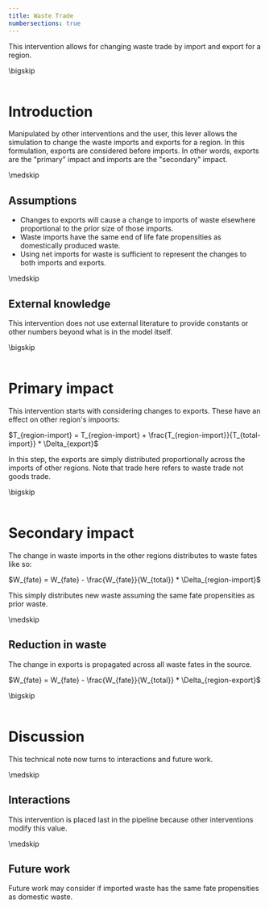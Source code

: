 ```yaml
---
title: Waste Trade
numbersections: true
---
```

This intervention allows for changing waste trade by import and export for a region.

\bigskip
<br>
<br>

# Introduction
Manipulated by other interventions and the user, this lever allows the simulation to change the waste imports and exports for a region. In this formulation, exports are considered before imports. In other words, exports are the "primary" impact and imports are the "secondary" impact.

\medskip
<br>

## Assumptions

 - Changes to exports will cause a change to imports of waste elsewhere proportional to the prior size of those imports.
 - Waste imports have the same end of life fate propensities as domestically produced waste.
 - Using net imports for waste is sufficient to represent the changes to both imports and exports.

\medskip
<br>

## External knowledge
This intervention does not use external literature to provide constants or other numbers beyond what is in the model itself.

\bigskip
<br>
<br>

# Primary impact
This intervention starts with considering changes to exports. These have an effect on other region's impoorts:

$T_{region-import} = T_{region-import} + \frac{T_{region-import}}{T_{total-import}} * \Delta_{export}$

In this step, the exports are simply distributed proportionally across the imports of other regions. Note that trade here refers to waste trade not goods trade.

\bigskip
<br>
<br>

# Secondary impact
The change in waste imports in the other regions distributes to waste fates like so:

$W_{fate} = W_{fate} - \frac{W_{fate}}{W_{total}} * \Delta_{region-import}$

This simply distributes new waste assuming the same fate propensities as prior waste. 

\medskip
<br>

## Reduction in waste
The change in exports is propagated across all waste fates in the source.

$W_{fate} = W_{fate} - \frac{W_{fate}}{W_{total}} * \Delta_{region-export}$

\bigskip
<br>
<br>

# Discussion
This technical note now turns to interactions and future work.

\medskip
<br>

## Interactions
This intervention is placed last in the pipeline because other interventions modify this value.

\medskip
<br>

## Future work
Future work may consider if imported waste has the same fate propensities as domestic waste.
